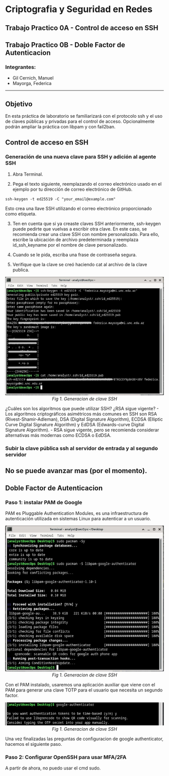 # Criptografia y Seguridad en Redes

## Trabajo Practico 0A - Control de acceso en SSH
## Trabajo Practico 0B - Doble Factor de Autenticacion

### Integrantes:
- Gil Cernich, Manuel
- Mayorga, Federica

---
## Objetivo
En esta práctica de laboratorio se familiarizará con el protocolo ssh y el uso de claves públicas 
y privadas para el control de acceso. Opcionalmente podrán ampliar la práctica con libpam y con fail2ban.

## Control de acceso en SSH

### Generación de una nueva clave para SSH y adición al agente SSH
1. Abra Terminal.
   
2. Pega el texto siguiente, reemplazando el correo electrónico usado en el ejemplo por tu dirección de correo electrónico de GitHub.

```
ssh-keygen -t ed25519 -C "your_email@example.com"
```

Esto crea una llave SSH utilizando el correo electrónico proporcionado como
etiqueta.

3. Ten en cuenta que si ya creaste claves SSH anteriormente, ssh-keygen puede pedirte que vuelvas a escribir otra clave. En este caso, se recomienda crear una clave SSH con nombre personalizado. Para ello, escribe la ubicación de archivo predeterminada y reemplaza id_ssh_keyname por el nombre de clave personalizado.

4. Cuando se le pida, escriba una frase de contraseña segura.

5. Verifique que la clave se creó haciendo cat al archivo de la clave publica.
   
<p align="center">
    <img src="imgs/tp0A_img1.jpg"><br>
    <em>Fig 1. Generacion de clave SSH</em>
</p>

¿Cuáles son los algoritmos que puede utilizar SSH? ¿RSA sigue vigente?
    - Los algoritmos criptográficos asimétricos más comunes en SSH son RSA (Rivest-Shamir-Adleman), DSA (Digital Signature Algorithm), ECDSA (Elliptic Curve Digital Signature Algorithm) y EdDSA (Edwards-curve Digital Signature Algorithm).
    - RSA sigue vigente, pero se recomienda considerar alternativas más modernas como ECDSA o EdDSA.

### Subir la clave pública ssh al servidor de entrada y al segundo servidor

No se puede avanzar mas (por el momento).
---

## Doble Factor de Autenticacion

### Paso 1: instalar PAM de Google
PAM es Pluggable Authentication Modules, es una infraestructura de
autenticación utilizada en sistemas Linux para autenticar a un usuario.

<p align="center">
    <img src="imgs/tp0B_img1.jpg"><br>
    <em>Fig 1. Generacion de clave SSH</em>
</p>

Con el PAM instalado, usaremos una aplicación auxiliar que viene con el PAM para generar una clave TOTP para el usuario que necesita un segundo factor.

<p align="center">
    <img src="imgs/tp0B_img2.jpg"><br>
    <em>Fig 1. Generacion de clave SSH</em>
</p>

Una vez finalizadas las preguntas de configuracion de google authenticator, hacemos el siguiente paso.

### Paso 2: Configurar OpenSSH para usar MFA/2FA
A partir de ahora, no puedo usar el cmd sudo.